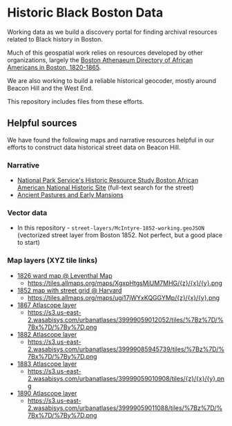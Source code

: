 # Historic Black Boston Data

Working data as we build a discovery portal for finding archival resources related to Black history in Boston. 

Much of this geospatial work relies on resources developed by other organizations, largely the [Boston Athenaeum Directory of African Americans in Boston, 1820-1865](https://www.bostonathenaeum.org/library/electronic-resources/boston-athenaeum-directory-african-americans-in-boston-1820-1865).

We are also working to build a reliable historical geocoder, mostly around Beacon Hill and the West End.

This repository includes files from these efforts.

## Helpful sources

We have found the following maps and narrative resources helpful in our efforts to construct data historical street data on Beacon Hill.

### Narrative
- [National Park Service's Historic Resource Study Boston African American National Historic Site](https://www.nps.gov/parkhistory/online_books/bost/hrs.pdf) (full-text search for the street)
- [Ancient Pastures and Early Mansions](https://ia600603.us.archive.org/4/items/beaconhillitsanc00cham/beaconhillitsanc00cham.pdf) 

### Vector data
-  In this repository - `street-layers/McIntyre-1852-working.geoJSON` (vectorized street layer from Boston 1852. Not perfect, but a good place to start)

### Map layers (XYZ tile links)
-  [1826 ward map @ Leventhal Map](https://collections.leventhalmap.org/search/commonwealth:wd376006p) 
    - https://tiles.allmaps.org/maps/XgxpHtgsMjUM7MHG/{z}/{x}/{y}.png
- [1852 map with street grid @ Harvard](https://digitalcollections.library.harvard.edu/catalog/990093967530203941)
    - https://tiles.allmaps.org/maps/ugi17jWYxKQGGYMp/{z}/{x}/{y}.png
- [1867 Atlascope layer](https://atlascope.leventhalmap.org/)
    - https://s3.us-east-2.wasabisys.com/urbanatlases/39999059012052/tiles/%7Bz%7D/%7Bx%7D/%7By%7D.png
- [1882 Atlascope layer](https://atlascope.leventhalmap.org/)
    - https://s3.us-east-2.wasabisys.com/urbanatlases/39999085945739/tiles/%7Bz%7D/%7Bx%7D/%7By%7D.png
- [1883 Atlascope layer](https://atlascope.leventhalmap.org/)
    - https://s3.us-east-2.wasabisys.com/urbanatlases/39999059010908/tiles/{z}/{x}/{y}.png
- [1890 Atlascope layer](https://atlascope.leventhalmap.org/)
    - https://s3.us-east-2.wasabisys.com/urbanatlases/39999059011088/tiles/%7Bz%7D/%7Bx%7D/%7By%7D.png






